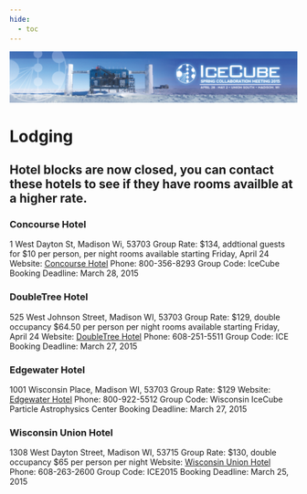 ```yaml
---
hide:
  - toc
---
```


![2015 Spring Collaboration Meeting](IceCubeCollabMeeting15_web_banner_012915.png)

# Lodging


## Hotel blocks are now closed, you can contact these hotels to see if they have rooms availble at a higher rate.  
 
### Concourse Hotel
1 West Dayton St, Madison Wi, 53703
Group Rate: $134, addtional guests for $10 per person, per night rooms available starting Friday, April 24
Website: [Concourse Hotel](https://bookings.ihotelier.com/bookings.jsp?groupID=1000730&hotelID=6388)
Phone: 800-356-8293
Group Code: IceCube 
Booking Deadline: March 28, 2015
 
### DoubleTree Hotel
525 West Johnson Street, Madison WI, 53703
Group Rate: $129, double occupancy $64.50 per person per night rooms available starting Friday, April 24
Website: [DoubleTree Hotel](http://doubletree3.hilton.com/en/hotels/wisconsin/doubletree-by-hilton-hotel-madison-MSNDTDT/index.html)
Phone: 608-251-5511
Group Code: ICE
Booking Deadline: March 27, 2015

### Edgewater Hotel
1001 Wisconsin Place, Madison WI, 53703
Group Rate: $129
Website: [Edgewater Hotel](http://theedgewater.com/the-edgewater/)
Phone: 800-922-5512
Group Code: Wisconsin IceCube Particle Astrophysics Center 
Booking Deadline: March 27, 2015

### Wisconsin Union Hotel
1308 West Dayton Street, Madison WI, 53715
Group Rate: $130, double occupancy $65 per person per night
Website: [Wisconsin Union Hotel](http://www.union.wisc.edu/wuhotel.htm)
Phone: 608-263-2600
Group Code: ICE2015
Booking Deadline: March 25, 2015
